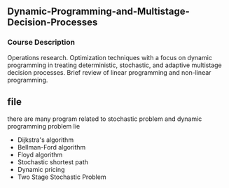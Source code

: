## Dynamic-Programming-and-Multistage-Decision-Processes

### Course Description
Operations research. Optimization techniques with a focus on dynamic programming in treating deterministic, stochastic, and adaptive multistage decision processes. Brief review of linear programming and non-linear programming.

## file
there are many program related to stochastic problem and dynamic programming problem lie

* Dijkstra's algorithm
* Bellman-Ford algorithm
* Floyd algorithm
* Stochastic shortest path
* Dynamic pricing
* Two Stage Stochastic Problem

